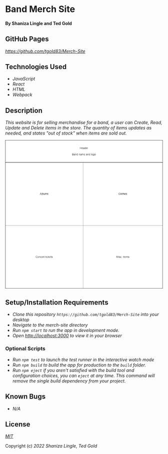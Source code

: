 # Band Merch Site 

#### By Shaniza Lingle and Ted Gold

## GitHub Pages
_https://github.com/tgold83/Merch-Site_

## Technologies Used

* _JavaScript_
* _React_
* _HTML_
* _Webpack_

## Description
_This website is for selling merchandise for a band, a user can Create, Read, Update and Delete items in the store. The quantity of items updates as needed, and states "out of stock" when items are sold out._

![Diagram of merch site layout](./src/img/merchSite.drawio.png?raw=true"Diagram")

## Setup/Installation Requirements

* _Clone this repository ```https://github.com/tgold83/Merch-Site``` into your desktop_
* _Navigate to the merch-site directory_
* _Run ```npm start``` to run the app in development mode._
* _Open [http://localhost:3000](http://localhost:3000) to view it in your browser_

### Optional Scripts
* _Run ```npm test``` to launch the test runner in the interactive watch mode_
* _Run ```npm build``` to build the app for production to the `build` folder._
* _Run ```npm eject``` if you aren't satisfied with the build tool and configuration choices, you can `eject` at any time. This command will remove the single build dependency from your project._


## Known Bugs
* _N/A_

## License
_[MIT](https://en.wikipedia.org/wiki/MIT_License)_

Copyright (c) _2022_ _Shaniza Lingle, Ted Gold_
